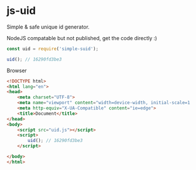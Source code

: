 # js-uid

Simple & safe unique id generator.

NodeJS compatable but not published, get the code directly :)
```js
const uid = require('simple-suid');

uid(); // 16290fd3be3
```

Browser
```html
<!DOCTYPE html>
<html lang="en">
<head>
    <meta charset="UTF-8">
    <meta name="viewport" content="width=device-width, initial-scale=1.0">
    <meta http-equiv="X-UA-Compatible" content="ie=edge">
    <title>Document</title>
</head>
<body>
    <script src="uid.js"></script>
    <script>
        uid(); // 16290fd3be3
    </script>

</body>
</html>
```

